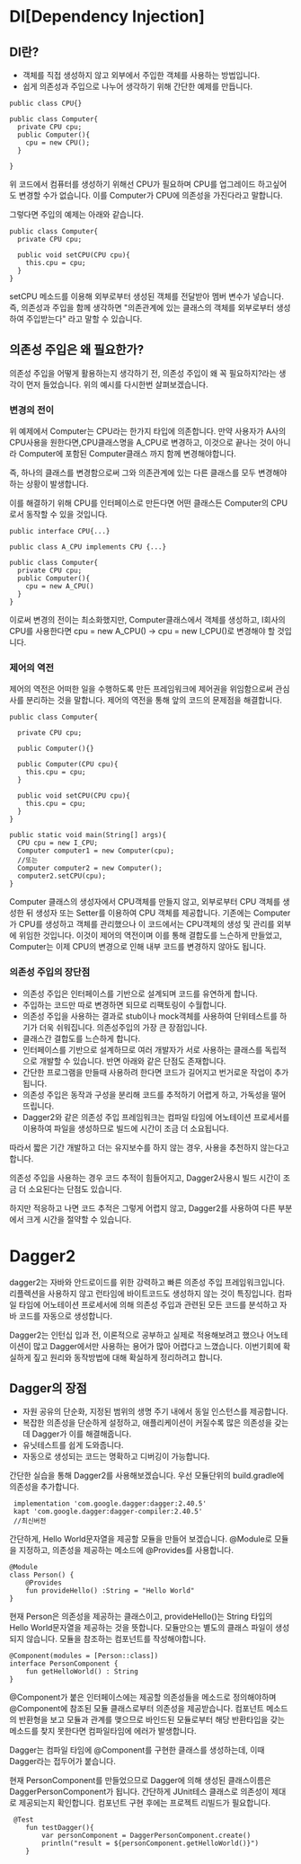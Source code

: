 # DI[Dependency Injection]
## DI란?
- 객체를 직접 생성하지 않고 외부에서 주입한 객체를 사용하는 방법입니다.
- 쉽게 의존성과 주입으로 나누어 생각하기 위해 간단한 예제를 만듭니다.
```
public class CPU{}

public class Computer{
  private CPU cpu;
  public Computer(){
    cpu = new CPU();
  }

}
```
위 코드에서 컴퓨터를 생성하기 위해선 CPU가 필요하며 CPU를 업그레이드 하고싶어도 변경할 수가 없습니다. 이를 Computer가 CPU에 의존성을 가진다라고 말합니다.

그렇다면 주입의 예제는 아래와 같습니다.
```
public class Computer{
  private CPU cpu;
  
  public void setCPU(CPU cpu){
    this.cpu = cpu;
  }
}
```
setCPU 메소드를 이용해 외부로부터 생성된 객체를 전달받아 멤버 변수가 넣습니다. 즉, 의존성과 주입을 함께 생각하면 
"의존관계에 있는 클래스의 객체를 외부로부터 생성하여 주입받는다" 라고 말할 수 있습니다.

## 의존성 주입은 왜 필요한가?

의존성 주입을 어떻게 활용하는지 생각하기 전, 의존성 주입이 왜 꼭 필요하지?라는 생각이 먼저 들었습니다. 위의 예시를 다시한번 살펴보겠습니다.

### 변경의 전이

위 예제에서 Computer는 CPU라는 한가지 타입에 의존합니다. 만약 사용자가 A사의 CPU사용을 원한다면,CPU클래스명을 A_CPU로 변경하고, 이것으로 끝나는 것이 아니라 Computer에 포함된 Computer클래스 까지 함께 변경해야합니다.

즉, 하나의 클래스를 변경함으로써 그와 의존관계에 있는 다른 클래스를 모두 변경해야하는 상황이 발생합니다.

이를 해결하기 위해 CPU를 인터페이스로 만든다면 어떤 클래스든 Computer의 CPU로서 동작할 수 있을 것입니다.

```
public interface CPU{...}

public class A_CPU implements CPU {...}

public class Computer{
  private CPU cpu;
  public Computer(){
    cpu = new A_CPU()
  }
}
```

이로써 변경의 전이는 최소화했지만, Computer클래스에서 객체를 생성하고, I회사의 CPU를 사용한다면 
cpu = new A_CPU() -> cpu = new I_CPU()로 변경해야 할 것입니다.

### 제어의 역전
제어의 역전은 어떠한 일을 수행하도록 만든 프레임워크에 제어권을 위임함으로써 관심사를 분리하는 것을 말합니다. 제어의 역전을 통해 앞의 코드의 문제점을 해결합니다.

```
public class Computer{
  
  private CPU cpu;
  
  public Computer(){}
  
  public Computer(CPU cpu){
    this.cpu = cpu;
  }
  
  public void setCPU(CPU cpu){
    this.cpu = cpu;
  }
}

public static void main(String[] args){
  CPU cpu = new I_CPU;
  Computer computer1 = new Computer(cpu);
  //또는
  Computer computer2 = new Computer();
  computer2.setCPU(cpu);
}
```

Computer 클래스의 생성자에서 CPU객체를 만들지 않고, 외부로부터 CPU 객체를 생성한 뒤 생성자 또는 Setter를 이용하여 CPU 객체를 제공합니다.
기존에는 Computer가 CPU를 생성하고 객체를 관리했으나 이 코드에서는 CPU객체의 생성 및 관리를 외부에 위임한 것입니다. 이것이 제어의 역전이며 이를 통해 결합도를 느슨하게 만들었고, Computer는 이제 CPU의 변경으로 인해 내부 코드를 변경하지 않아도 됩니다.

### 의존성 주입의 장단점
-	의존성 주입은 인터페이스를 기반으로 설계되며 코드를 유연하게 합니다.
-	주입하는 코드만 따로 변경하면 되므로 리팩토링이 수월합니다.
-	의존성 주입을 사용하는 결과로 stub이나 mock객체를 사용하여 단위테스트를 하기가 더욱 쉬워집니다. 의존성주입의 가장 큰 장점입니다.
-	클래스간 결합도를 느슨하게 합니다.
-	인터페이스를 기반으로 설계하므로 여러 개발자가 서로 사용하는 클래스를 독립적으로 개발할 수 있습니다. 
반면 아래와 같은 단점도 존재합니다.
-	간단한 프로그램을 만들때 사용하려 한다면 코드가 길어지고 번거로운 작업이 추가됩니다.
-	의존성 주입은 동작과 구성을 분리해 코드를 추적하기 어렵게 하고, 가독성을 떨어뜨립니다. 
-	Dagger2와 같은 의존성 주입 프레임워크는 컴파일 타임에 어노테이션 프로세서를 이용하여 파일을 생성하므로 빌드에 시간이 조금 더 소요됩니다.

따라서 짧은 기간 개발하고 더는 유지보수를 하지 않는 경우, 사용을 추천하지 않는다고 합니다. 

의존성 주입을 사용하는 경우 코드 추적이 힘들어지고, Dagger2사용시 빌드 시간이 조금 더 소요된다는 단점도 있습니다. 

하지만 적응하고 나면 코드 추적은 그렇게 어렵지 않고, Dagger2를 사용하여 다른 부분에서 크게 시간을 절약할 수 있습니다.


# Dagger2

dagger2는 자바와 안드로이드를 위한 강력하고 빠른 의존성 주입 프레임워크입니다. 리플렉션을 사용하지 않고 런타임에 바이트코드도 생성하지 않는 것이 특징입니다. 컴파일 타임에 어노테이션 프로세서에 의해 의존성 주입과 관련된 모든 코드를 분석하고 자바 코드를 자동으로 생성합니다.

Dagger2는 인턴십 입과 전, 이론적으로 공부하고 실제로 적용해보려고 했으나 어노테이션이 많고 Dagger에서만 사용하는 용어가 많아 어렵다고 느꼈습니다. 이번기회에 확실하게 짚고 원리와 동작방법에 대해 확실하게 정리하려고 합니다.

## Dagger의 장점
- 자원 공유의 단순화, 지정된 범위의 생명 주기 내에서 동일 인스턴스를 제공합니다.
- 복잡한 의존성을 단순하게 설정하고, 애플리케이션이 커질수록 많은 의존성을 갖는데 Dagger가 이를 해결해줍니다.
- 유닛테스트를 쉽게 도와줍니다.
- 자동으로 생성되는 코드는 명확하고 디버깅이 가능합니다.

간단한 실습을 통해 Dagger2를 사용해보겠습니다.
우선 모듈단위의 build.gradle에 의존성을 추가합니다.
```
 implementation 'com.google.dagger:dagger:2.40.5'
 kapt 'com.google.dagger:dagger-compiler:2.40.5'
 //최신버전
```
간단하게, Hello World문자열을 제공할 모듈을 만들어 보겠습니다. @Module로 모듈을 지정하고, 의존성을 제공하는 메소드에 @Provides를 사용합니다.

```
@Module
class Person() {
    @Provides
    fun provideHello() :String = "Hello World"
}
```
현재 Person은 의존성을 제공하는 클래스이고, provideHello()는 String 타입의 Hello World문자열을 제공하는 것을 뜻합니다. 
모듈만으는 별도의 클래스 파일이 생성되지 않습니다. 모듈을 참조하는 컴포넌트를 작성해야합니다.

```
@Component(modules = [Person::class])
interface PersonComponent {
    fun getHelloWorld() : String
}
```
@Component가 붙은 인터페이스에는 제공할 의존성들을 메소드로 정의해야하며 @Component에 참조된 모듈 클래스로부터 의존성을 제공받습니다.
컴포넌트 메소드의 반환형을 보고 모듈과 관계를 맺으므로 바인드된 모듈로부터 해당 반환타입을 갖는 메소드를 찾지 못한다면 컴파일타임에 에러가 발생합니다.

Dagger는 컴파일 타임에 @Component를 구현한 클래스를 생성하는데, 이때 Dagger라는 접두어가 붙습니다.

현재 PersonComponent를 만들었으므로 Dagger에 의해 생성된 클래스이름은 DaggerPersonComponent가 됩니다.
간단하게 JUnit테스 클래스로 의존성이 제대로 제공되는지 확인합니다.
컴포넌트 구현 후에는 프로젝트 리빌드가 필요합니다.

```
 @Test
    fun testDagger(){
        var personComponent = DaggerPersonComponent.create()
        println("result = ${personComponent.getHelloWorld()}")
    }
```


